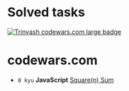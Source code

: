 
# Solved tasks

[![Trinyash codewars.com large badge](https://www.codewars.com/users/Trinyash/badges/large)](https://www.codewars.com/r/ZMG0sg)


# codewars.com

* ``8 kyu`` **JavaScript** [Square(n) Sum](https://www.codewars.com/kata/515e271a311df0350d00000f)

